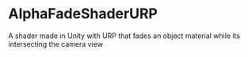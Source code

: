 # AlphaFadeShaderURP
A shader made in Unity with URP that fades an object material while its intersecting the camera view
